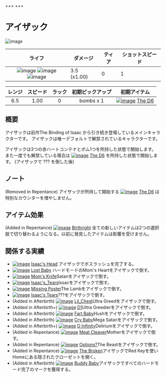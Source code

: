 +++
+++

# アイザック

![image](/image/characters/isaac.png)

|ライフ|ダメージ|ティア|ショットスピード|
|:----:|---|---|---|
|![image](/image/characters/r-heart.png) ![image](/image/characters/r-heart.png) ![image](/image/characters/r-heart.png)|3.5 (x1.00)|0|1|

|レンジ|スピード|ラック|初期ピックアップ|初期アイテム|
|:--:|:--:|:--:|:--:|:--:|
|6.5|1.00|0|bombs x 1|[![image](/image/The_D6.png)](/wiki/The_D6 "The D6") [The D6](/wiki/The_D6 "The D6")|

概要
---

アイザックは前作The Binding of Isaac から引き続き登場しているメインキャラクターです。
アイザックは唯一デフォルトで解禁されているキャラクターです。

アイザックは3つの赤ハートコンテナとボム1つを所持した状態で開始します。
また一度でも解禁している場合は [![image](/image/The_D6.png)](/wiki/The_D6 "The D6") [The D6](/wiki/The_D6 "The D6") を所持した状態で開始します。
(アイザックで ??? を倒した後)

ノート
---

(Removed in Repentance) アイザックが所持して開始する [![image](/image/The_D6.png)](/wiki/The_D6 "The D6") [The D6](/wiki/The_D6 "The D6") は特別なカウンターを増やしません。

アイテム効果
---

(Added in Repentance) [![image](/image/Birthright.png)](/wiki/Birthright "Birthright") [Birthright](/wiki/Birthright "Birthright") 全ての新しいアイテムは2つの選択肢で切り替わるようになる。以前に発見したアイテムは影響を受けません。

関係する実績
---

+ [![image](/image/achievements/Isaac%27s_Head.png)](/wiki/Isaac%27s_Head "Isaac's Head") [Isaac's Head](/wiki/Isaac%27s_Head "Isaac's Head") アイザックでボスラッシュを完了する。
+ [![image](/image/achievements/Lost_Baby.png)](/wiki/Lost_Baby "Lost Baby") [Lost Baby](/wiki/Lost_Baby "Lost Baby") ハードモードのMom's Heartをアイザックで倒す。
+ [![image](/image/achievements/Mom%27s_Knife.png)](/wiki/Mom%27s_Knife "Mom's Knife") [Mom's Knife](/wiki/Mom%27s_Knife "Mom's Knife")Satanをアイザックで倒す。
+ [![image](/image/achievements/Isaac%27s_Tears.png)](/wiki/Isaac%27s_Tears "Isaac's_Tears") [Isaac's_Tears](/wiki/Isaac%27s_Tears "Isaac's_Tears")Issacをアイザックで倒す。
+ [![image](/image/achievements/Missing_Poster.png)](/wiki/Missing_Poster "Missing Poster") [Missing Poster](/wiki/Missing_Poster "Missing Poster")The Lambをアイザックで倒す。
+ [![image](/image/achievements/Isaac%27s_Tears.png)](/wiki/Isaac%27s_Tears "Isaac's Tears") [Isaac's Tears](/wiki/Isaac%27s_Tears "Isaac's Tears")???をアイザックで倒す。
+ (Added in Afterbirth) [![image](/image/achievements/Lil%27_Chest.png)](/wiki/Lil_Chest "Lil_Chest") [Lil_Chest](/wiki/Lil_Chest "Lil_Chest")Ultra Greedをアイザックで倒す。
+ (Added in Afterbirth+) [![image](/image/achievements/D1.png)](/wiki/D1 "D1") [D1](/wiki/D1 "D1")Ultra Greedierをアイザックで倒す。
+ (Added in Afterbirth) [![image](/image/achievements/Fart_Baby.png)](/wiki/Fart_Baby "Fart Baby") [Fart Baby](/wiki/Fart_Baby "Fart Baby")Hushをアイザックで倒す。
+ (Added in Afterbirth) [![image](/image/achievements/Cry_Baby.png)](/wiki/Cry_Baby "Cry Baby") [Cry Baby](/wiki/Cry_Baby "Cry Baby")Mega Satanをアイザックで倒す。
+ (Added in Afterbirth+) [![image](/image/achievements/D_Infinity.png)](/wiki/D_Infinity "D Infinity") [D Infinity](/wiki/D_Infinity "D Infinity")Deliriumをアイザックで倒す。
+ (Added in Repentance) [![image](/image/achievements/Meat_Cleaver.png)](/wiki/Meat_Cleaver "Meat Cleaver") [Meat Cleaver](/wiki/Meat_Cleaver "Meat Cleaver")Motherをアイザックで倒す。
+ (Added in Repentance) [![image](/image/achievements/Options%3F.png)](/wiki/Options%3F "Options?") [Options?](/wiki/Options%3F "Options?")The Beastをアイザックで倒す。
+ (Added in Repentance) [![image](/image/achievements/The_Broken.png)](/characters/isaac_b "The Broken") [The Broken](/characters/isaac_b "The Broken")アイザックでRed Keyを使いHomeにある隠されたクローゼットを開く。
+ (Added in Afterbirth) [![image](/image/achievements/Buddy_Baby.png)](/babys "Buddy Baby") [Buddy Baby](/babys "Buddy Baby")アイザックですべてのハードモード完了のマークを獲得する。

